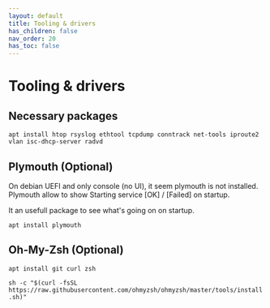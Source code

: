 ```yaml
---
layout: default 
title: Tooling & drivers
has_children: false
nav_order: 20
has_toc: false
---
```


# Tooling & drivers

## Necessary packages

`apt install htop rsyslog ethtool tcpdump conntrack net-tools iproute2 vlan isc-dhcp-server radvd`

## Plymouth (Optional)

On debian UEFI and only console (no UI), it seem plymouth is not installed. Plymouth allow to show Starting service [OK] / [Failed] on startup.

It an usefull package to see what's going on on startup.

`apt install plymouth`

## Oh-My-Zsh (Optional)

`apt install git curl zsh`

`sh -c "$(curl -fsSL https://raw.githubusercontent.com/ohmyzsh/ohmyzsh/master/tools/install.sh)"`